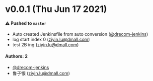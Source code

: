 # v0.0.1 (Thu Jun 17 2021)

#### ⚠️ Pushed to `master`

- Auto created Jenkinsfile from auto conversion ([@drecom-jenkins](https://github.com/drecom-jenkins))
- log start index 0 (ziyin.lu@dmall.com)
- test 2B ing (ziyin.lu@dmall.com)

#### Authors: 2

- [@drecom-jenkins](https://github.com/drecom-jenkins)
- 鲁子银 (ziyin.lu@dmall.com)
